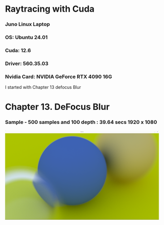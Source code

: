 # Raytracing with Cuda
### Juno Linux Laptop
### OS: Ubuntu 24.01
### Cuda: 12.6 
### Driver: 560.35.03
### Nvidia Card: NVIDIA GeForce RTX 4090 16G

I started with Chapter 13 defocus Blur

# Chapter 13.  DeFocus Blur

### Sample - 500 samples and 100 depth : 39.64 secs  1920 x 1080
![Screenshot of the project](output_samples/chap13_defocus_blur.png) 

